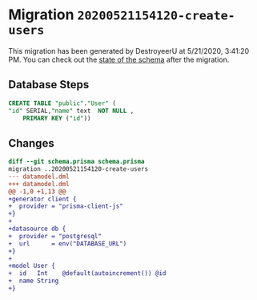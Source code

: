 # Migration `20200521154120-create-users`

This migration has been generated by DestroyeerU at 5/21/2020, 3:41:20 PM.
You can check out the [state of the schema](./schema.prisma) after the migration.

## Database Steps

```sql
CREATE TABLE "public"."User" (
"id" SERIAL,"name" text  NOT NULL ,
    PRIMARY KEY ("id"))
```

## Changes

```diff
diff --git schema.prisma schema.prisma
migration ..20200521154120-create-users
--- datamodel.dml
+++ datamodel.dml
@@ -1,0 +1,13 @@
+generator client {
+  provider = "prisma-client-js"
+}
+
+datasource db {
+  provider = "postgresql"
+  url      = env("DATABASE_URL")
+}
+
+model User {
+  id   Int    @default(autoincrement()) @id
+  name String
+}
```


